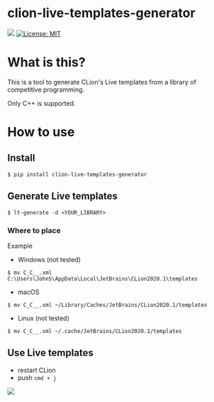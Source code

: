 # clion-live-templates-generator

![](https://github.com/habara-k/clion-live-templates-generator/workflows/CI/badge.svg) [![License: MIT](https://img.shields.io/badge/License-MIT-yellow.svg)](https://opensource.org/licenses/MIT)

# What is this?

This is a tool to generate CLion's Live templates from a library of competitive programming.

Only C++ is supported.

# How to use

## Install

```
$ pip install clion-live-templates-generator
```

## Generate Live templates

```
$ lt-generate -d <YOUR_LIBRARY>
```

### Where to place

Example

- Windows (not tested)

```
$ mv C_C__.xml C:\Users\JohnS\AppData\Local\JetBrains\CLion2020.1\templates
```

- macOS
```
$ mv C_C__.xml ~/Library/Caches/JetBrains/CLion2020.1/templates
```

- Linux (not tested)
```
$ mv C_C__.xml ~/.cache/JetBrains/CLion2020.1/templates
```

## Use Live templates

- restart CLion
- push `cmd + j`

![](https://user-images.githubusercontent.com/34413567/87849457-c9820080-c923-11ea-881f-6daabb676b2f.png)
